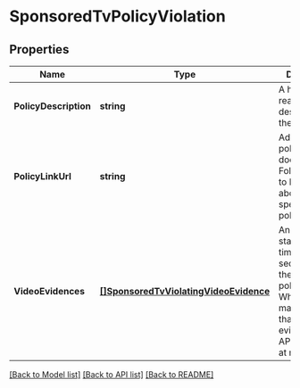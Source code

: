 # SponsoredTvPolicyViolation

## Properties
Name | Type | Description | Notes
------------ | ------------- | ------------- | -------------
**PolicyDescription** | **string** | A human-readable description of the policy. | [optional] [default to null]
**PolicyLinkUrl** | **string** | Address of the policy documentation. Follow the link to learn more about the specified policy. | [optional] [default to null]
**VideoEvidences** | [**[]SponsoredTvViolatingVideoEvidence**](SponsoredTvViolatingVideoEvidence.md) | An array of start and end times in seconds for the given policy violation. While there may be more than 15 video evidences, this API will retrieve at most 15. | [optional] [default to null]

[[Back to Model list]](../README.md#documentation-for-models) [[Back to API list]](../README.md#documentation-for-api-endpoints) [[Back to README]](../README.md)

